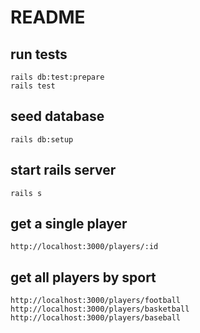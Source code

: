 # README

## run tests

    rails db:test:prepare
    rails test

## seed database

    rails db:setup

## start rails server

    rails s

## get a single player

    http://localhost:3000/players/:id

## get all players by sport

    http://localhost:3000/players/football
    http://localhost:3000/players/basketball
    http://localhost:3000/players/baseball
